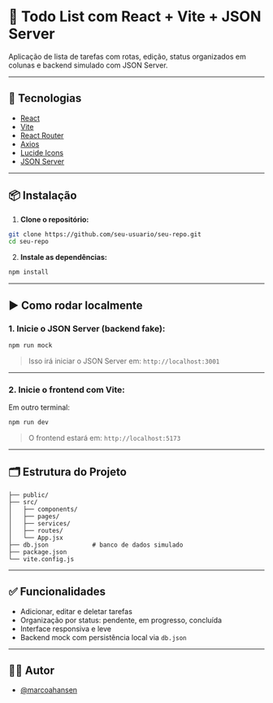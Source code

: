 # 📝 Todo List com React + Vite + JSON Server

Aplicação de lista de tarefas com rotas, edição, status organizados em colunas e backend simulado com JSON Server.

---

## 🚀 Tecnologias

- [React](https://reactjs.org/)
- [Vite](https://vitejs.dev/)
- [React Router](https://reactrouter.com/)
- [Axios](https://axios-http.com/)
- [Lucide Icons](https://lucide.dev/)
- [JSON Server](https://github.com/typicode/json-server)

---

## 📦 Instalação

1. **Clone o repositório:**

```bash
git clone https://github.com/seu-usuario/seu-repo.git
cd seu-repo
```

2. **Instale as dependências:**

```bash
npm install
```

---

## ▶️ Como rodar localmente

### 1. Inicie o JSON Server (backend fake):

```bash
npm run mock
```

> Isso irá iniciar o JSON Server em: `http://localhost:3001`

---

### 2. Inicie o frontend com Vite:

Em outro terminal:

```bash
npm run dev
```

> O frontend estará em: `http://localhost:5173`

---

## 🗂 Estrutura do Projeto

```
├── public/
├── src/
│   ├── components/
│   ├── pages/
│   ├── services/
│   ├── routes/
│   └── App.jsx
├── db.json            # banco de dados simulado
├── package.json
└── vite.config.js
```

---

## ✅ Funcionalidades

- Adicionar, editar e deletar tarefas
- Organização por status: pendente, em progresso, concluída
- Interface responsiva e leve
- Backend mock com persistência local via `db.json`

---

## 🧑‍💻 Autor

- [@marcoahansen](https://github.com/marcoahansen)
